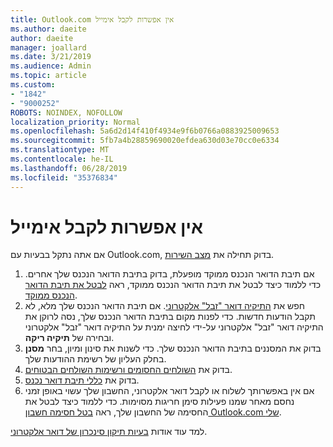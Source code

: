```yaml
---
title: Outlook.com אין אפשרות לקבל אימייל
ms.author: daeite
author: daeite
manager: joallard
ms.date: 3/21/2019
ms.audience: Admin
ms.topic: article
ms.custom:
- "1842"
- "9000252"
ROBOTS: NOINDEX, NOFOLLOW
localization_priority: Normal
ms.openlocfilehash: 5a6d2d14f410f4934e9f6b0766a0883925009653
ms.sourcegitcommit: 5fb7a4b28859690020efdea630d03e70cc0e6334
ms.translationtype: MT
ms.contentlocale: he-IL
ms.lasthandoff: 06/28/2019
ms.locfileid: "35376834"
---
```

# <a name="cant-receive-email"></a>אין אפשרות לקבל אימייל

אם אתה נתקל בבעיות עם Outlook.com, בדוק תחילה את [מצב השירות](https://go.microsoft.com/fwlink/p/?linkid=837482).

1. אם תיבת הדואר הנכנס ממוקד מופעלת, בדוק בתיבת הדואר הנכנס שלך אחרים. כדי ללמוד כיצד לבטל את תיבת הדואר הנכנס ממוקד, ראה [לבטל את תיבת הדואר הנכנס ממוקד](https://support.office.com/article/f714d94d-9e63-4217-9ccb-6cb2986aa1b2).
1. חפש את [התיקיה דואר "זבל" אלקטרוני](https://outlook.live.com/mail/junkemail). אם תיבת הדואר הנכנס שלך מלא, לא תקבל הודעות חדשות. כדי לפנות מקום בתיבת הדואר הנכנס שלך, נסה לרוקן את התיקיה דואר "זבל" אלקטרוני על-ידי לחיצה ימנית על התיקיה דואר "זבל" אלקטרוני ובחירה של **תיקיה ריקה**.
1. בדוק את המסננים בתיבת הדואר הנכנס שלך. כדי לשנות את סינון ומיון, בחר **מסנן** בחלק העליון של רשימת ההודעות שלך.
1. בדוק את [השולחים החסומים ורשימות השולחים הבטוחים](https://outlook.live.com/mail/options/mail/junkEmail).
1. בדוק את [כללי תיבת דואר נכנס](https://outlook.live.com/mail/options/mail/rules).
1. אם אין באפשרותך לשלוח או לקבל דואר אלקטרוני, החשבון שלך עשוי באופן זמני נחסם מאחר שמנו פעילות סימן חריגות מסוימות. כדי ללמוד כיצד לבטל את החסימה של החשבון שלך, ראה [בטל חסימה חשבון Outlook.com שלי](https://support.office.com/article/f4ad2701-d166-4d8b-8a6a-9af2a1f8a4c4).

למד עוד אודות [בעיות תיקון סינכרון של דואר אלקטרוני](https://support.office.com/article/d39e3341-8d79-4bf1-b3c7-ded602233642).
